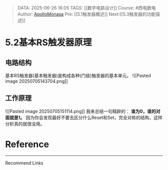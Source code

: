 > DATA: 2025-06-26 16:05
> TAGS: [[数字电路设计]]
> Course: #西电数电 
> Author: [ApolloMonasa](https://github.com/ApolloMonasa)
> Pre: [[5.1触发器概述]]
> Next:[[5.3触发器的功能描述]]


# 5.2基本RS触发器原理
## 电路结构
基本RS触发器(基本触发器)是构成各种(门级)触发器的基本单元。
![[Pasted image 20250705143704.png]]
## 工作原理
![[Pasted image 20250705151114.png]]
我来总结一句精辟的：
**谁为0，谁的对面就是1。**
因为你会发现最好不要去区分什么Reset和Set，完全对称的结构，这样分析真的就很没用。


# Reference


---
Recommend Links
